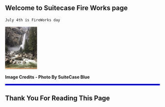 ## Welcome to Suitecase Fire Works page


```
July 4th is FireWorks day

```


![Water Falls](Yosemitecopy.jpg)

<b>Image Credits - Photo By SuiteCase Blue</b>
<hr style="border:2px solid blue">

## Thank You For Reading This Page


